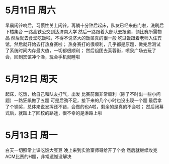 #  5月11日  周六
早晨闹铃响后，习惯性关上闹铃，再躺十分钟后起床，队友已经来敲门啦，洗刷后下楼集合
一路高铁公交到达济南大学
然后一路跟着大部队去报道，领比赛所需物品
然后就去食堂吃饭啦，不得不说济大的饭菜真的很一般
吃过饭跟着老师入住宾馆，然后就开始去打热身赛啦；
热身赛打的很顺利，几乎都是原题，做完后测试了系统时间内存最大值，一切都很顺利；
然后组团去芙蓉街，喷泉广场去玩了会，回到宾馆冲个澡，玩会手机就睡啦
# 5月12日  周天
起床，吃饭，给自己和队友打气，出发
比赛前面非常顺利（除了不时出一些小问题）一路狂飙做了五题
可是后劲不足，接下来的几个小时也没出现一个题
最后拿了个铜奖，总体来说发挥还不错，会做的也A啦，剩余的是真的不会啦；
然后闭幕式后，就踏上了回校的路途，很不幸的是淋路上啦
# 5月13日 周一
白天一切照常上课吃饭大豆豆
晚上来到实验室师哥给开了个会
然后就继续攻克ACM比赛的H题，非常遗憾没解决

